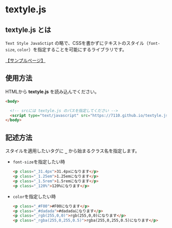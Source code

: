 # textyle.js

## **textyle.js** とは

`Text Style JavaSctipt` の略で、CSSを書かずにテキストのスタイル（`font-size`, `color`）を指定することを可能にするライブラリです。

[【サンプルページ】](https://7110.github.io/textyle.js/sample.html)

## 使用方法

HTMLから **textyle.js** を読み込んでください。

```HTML
<body>

  <!-- srcには textyle.js のパスを指定してください -->
  <script type="text/javascript" src="https://7110.github.io/textyle.js/textyle.js"></script>
</body>
```


## 記述方法

スタイルを適用したいタグに **`_`** から始まるクラス名を指定します。

* `font-size`を指定したい時

  ```HTML
  <p class="_31.4px">31.4pxになります</p>
  <p class="_1.25em">1.25emになります</p>
  <p class="_1.5rem">1.5remになります</p>
  <p class="_120%">120%になります</p>
  ```

* `color`を指定したい時

  ```HTML
  <p class="_#F00">#F00になります</p>
  <p class="_#dadada">#dadadaになります</p>
  <p class="_rgb(255,0,0)">rgb(255,0,0)になります</p>
  <p class="_rgba(255,0,255,0.5)">rgba(255,0,255,0.5)になります</p>
  ```
